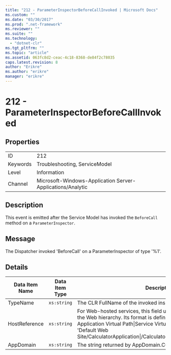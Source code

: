 ```yaml
---
title: "212 - ParameterInspectorBeforeCallInvoked | Microsoft Docs"
ms.custom: ""
ms.date: "03/30/2017"
ms.prod: ".net-framework"
ms.reviewer: ""
ms.suite: ""
ms.technology: 
  - "dotnet-clr"
ms.tgt_pltfrm: ""
ms.topic: "article"
ms.assetid: 063fc8d2-ceac-4c18-8368-de84f2c78035
caps.latest.revision: 8
author: "Erikre"
ms.author: "erikre"
manager: "erikre"
---
```

# 212 - ParameterInspectorBeforeCallInvoked
## Properties  
  
|||  
|-|-|  
|ID|212|  
|Keywords|Troubleshooting, ServiceModel|  
|Level|Information|  
|Channel|Microsoft-Windows-Application Server-Applications/Analytic|  
  
## Description  
 This event is emitted after the Service Model has invoked the `BeforeCall` method on a `ParameterInspector`.  
  
## Message  
 The Dispatcher invoked 'BeforeCall' on a ParameterInspector of type '%1'.  
  
## Details  
  
|Data Item Name|Data Item Type|Description|  
|--------------------|--------------------|-----------------|  
|TypeName|`xs:string`|The CLR FullName of the invoked inspector's type.|  
|HostReference|`xs:string`|For Web-hosted services, this field uniquely identifies the service in the Web hierarchy. Its format is defined as 'Web Site Name Application Virtual Path&#124;Service Virtual Path&#124;ServiceName'. Example: 'Default Web Site/CalculatorApplication&#124;/CalculatorService.svc&#124;CalculatorService'.|  
|AppDomain|`xs:string`|The string returned by AppDomain.CurrentDomain.FriendlyName.|